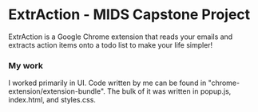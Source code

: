 # ExtrAction - MIDS Capstone Project

ExtrAction is a Google Chrome extension that reads your emails and extracts action items onto a todo list to make your life simpler!

### My work

I worked primarily in UI. Code written by me can be found in "chrome-extension/extension-bundle". The bulk of it was written in popup.js, index.html, and styles.css.
